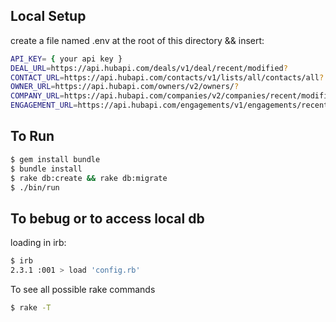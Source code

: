 ## Local Setup

create a file named .env at the root of this directory && insert:

```sh
API_KEY= { your api key }
DEAL_URL=https://api.hubapi.com/deals/v1/deal/recent/modified?
CONTACT_URL=https://api.hubapi.com/contacts/v1/lists/all/contacts/all?
OWNER_URL=https://api.hubapi.com/owners/v2/owners/?
COMPANY_URL=https://api.hubapi.com/companies/v2/companies/recent/modified?
ENGAGEMENT_URL=https://api.hubapi.com/engagements/v1/engagements/recent/modified?

```

## To Run
```sh
$ gem install bundle
$ bundle install
$ rake db:create && rake db:migrate
$ ./bin/run
```

## To bebug or to access local db

loading in irb: 
```sh
$ irb
2.3.1 :001 > load 'config.rb'
```

To see all possible rake commands
```sh
$ rake -T
```



